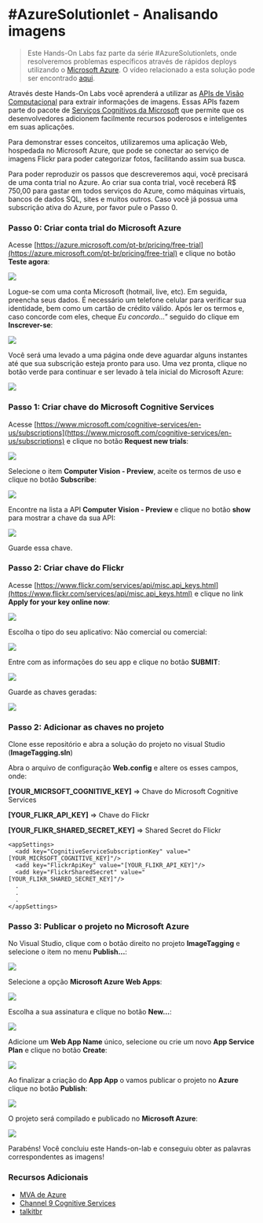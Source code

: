 # #AzureSolutionlet - Analisando imagens

>Este Hands-On Labs faz parte da série #AzureSolutionlets, onde resolveremos problemas específicos através de rápidos deploys utilizando o [Microsoft Azure](https://azure.microsoft.com/pt-br/). O vídeo relacionado a esta solução pode ser encontrado [aqui](#).

Através deste Hands-On Labs você aprenderá a utilizar as [APIs de Visão Computacional](https://www.microsoft.com/cognitive-services/en-us/computer-vision-api) para extrair informações de imagens. Essas APIs fazem parte do pacote de [Serviços Cognitivos da Microsoft](https://www.microsoft.com/cognitive-services) que permite que os desenvolvedores adicionem facilmente recursos poderosos e inteligentes em suas aplicações.

Para demonstrar esses conceitos, utilizaremos uma aplicação Web, hospedada no Microsoft Azure, que pode se conectar ao serviço de imagens Flickr para poder categorizar fotos, facilitando assim sua busca.

Para poder reproduzir os passos que descreveremos aqui, você precisará de uma conta trial no Azure. Ao criar sua conta trial, você receberá R$ 750,00 para gastar em todos serviços do Azure, como máquinas virtuais, bancos de dados SQL, sites e muitos outros. Caso você já possua uma subscrição ativa do Azure, por favor pule o Passo 0.

### Passo 0: Criar conta trial do Microsoft Azure
Acesse [https://azure.microsoft.com/pt-br/pricing/free-trial](https://azure.microsoft.com/pt-br/pricing/free-trial) e clique no botão **Teste agora**:

![](/ImageTagging/images/azure-solutionlets-image-tagging-01.png)

Logue-se com uma conta Microsoft (hotmail, live, etc). Em seguida, preencha seus dados. É necessário um telefone celular para verificar sua identidade, bem como um cartão de crédito válido. Após ler os termos e, caso concorde com eles, cheque *Eu concordo..."* seguido do clique em **Inscrever-se**:

![](/ImageTagging/images/azure-solutionlets-image-tagging-02.png)

Você será uma levado a uma página onde deve aguardar alguns instantes até que sua subscrição esteja pronto para uso. Uma vez pronta, clique no botão verde para continuar e ser levado à tela inicial do Microsoft Azure:

![](/ImageTagging/images/azure-solutionlets-image-tagging-03.png)

### Passo 1: Criar chave do Microsoft Cognitive Services
Acesse [https://www.microsoft.com/cognitive-services/en-us/subscriptions](https://www.microsoft.com/cognitive-services/en-us/subscriptions) e clique no botão **Request new trials**:

![](/ImageTagging/images/azure-solutionlets-image-tagging-04.png)

Selecione o item **Computer Vision - Preview**, aceite os termos de uso e clique no botão **Subscribe**:

![](/ImageTagging/images/azure-solutionlets-image-tagging-05.png)

Encontre na lista a API **Computer Vision - Preview** e clique no botão **show** para mostrar a chave da sua API:

![](/ImageTagging/images/azure-solutionlets-image-tagging-06.png)

Guarde essa chave.

### Passo 2: Criar chave do Flickr
Acesse [https://www.flickr.com/services/api/misc.api_keys.html](https://www.flickr.com/services/api/misc.api_keys.html) e clique no link **Apply for your key online now**:

![](/ImageTagging/images/azure-solutionlets-image-tagging-07.png)

Escolha o tipo do seu aplicativo: Não comercial ou comercial:

![](/ImageTagging/images/azure-solutionlets-image-tagging-08.png)

Entre com as informações do seu app e clique no botão **SUBMIT**:

![](/ImageTagging/images/azure-solutionlets-image-tagging-09.png)

Guarde as chaves geradas:

![](/ImageTagging/images/azure-solutionlets-image-tagging-10.png)

### Passo 2: Adicionar as chaves no projeto
Clone esse repositório e abra a solução do projeto no visual Studio (**ImageTagging.sln**)

Abra o arquivo de configuração **Web.config** e altere os esses campos, onde:

**[YOUR_MICRSOFT_COGNITIVE_KEY]** => Chave do Microsoft Cognitive Services

**[YOUR_FLIKR_API_KEY]** => Chave do Flickr

**[YOUR_FLIKR_SHARED_SECRET_KEY]** => Shared Secret do Flickr


    <appSettings>
      <add key="CognitiveServiceSubscriptionKey" value="[YOUR_MICRSOFT_COGNITIVE_KEY]"/>
      <add key="FlickrApiKey" value="[YOUR_FLIKR_API_KEY]"/>
      <add key="FlickrSharedSecret" value="[YOUR_FLIKR_SHARED_SECRET_KEY]"/>
      .
      .
      .
    </appSettings>

### Passo 3: Publicar o projeto no Microsoft Azure

No Visual Studio, clique com o botão direito no projeto **ImageTagging** e selecione o item no menu **Publish...**:

![](/ImageTagging/images/azure-solutionlets-image-tagging-11.png)

Selecione a opção **Microsoft Azure Web Apps**:

![](/ImageTagging/images/azure-solutionlets-image-tagging-12.png)

Escolha a sua assinatura e clique no botão **New...**:

![](/ImageTagging/images/azure-solutionlets-image-tagging-13.png)

Adicione um **Web App Name** único, selecione ou crie um novo **App Service Plan** e clique no botão **Create**:

![](/ImageTagging/images/azure-solutionlets-image-tagging-14.png)

Ao finalizar a criação do **App App** o vamos publicar o projeto no **Azure** clique no botão **Publish**:

![](/ImageTagging/images/azure-solutionlets-image-tagging-15.png)

O projeto será compilado e publicado no **Microsoft Azure**:

![](/ImageTagging/images/azure-solutionlets-image-tagging-16.png)

Parabéns! Você concluiu este Hands-on-lab e conseguiu obter as palavras correspondentes as imagens!

### Recursos Adicionais

* [MVA de Azure](https://mva.microsoft.com/product-training/microsoft-azure)
* [Channel 9 Cognitive Services](https://channel9.msdn.com/Events/Build/2016/B878)
* [talkitbr](https://talkitbr.com/)

